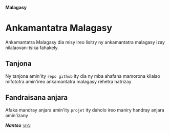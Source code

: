    **Malagasy**
# Ankamantatra Malagasy

Ankamantatra Malagasy dia misy ireo lisitry ny ankamantatra malagasy izay nilalaovan-tsika fahakely.

## Tanjona

Ny tanjona amin'ity `repo github` ity dia ny mba ahafana mamorona kilalao mifototra amin'ireo ankamantatra malagasy rehetra hatrizay


## Fandraisana anjara
Afaka mandray anjara amin'ity `projet` ity daholo ireo maniry handray anjara amin'izany

***Nantso***
🇲🇬
